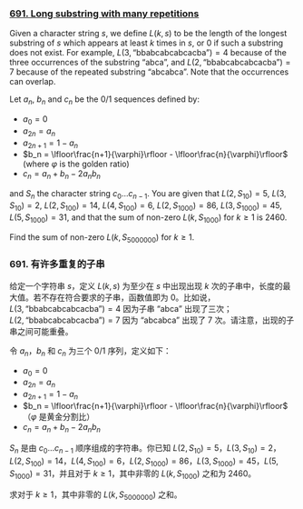 ### [691. Long substring with many repetitions](https://projecteuler.net/problem=691)

Given a character string $s$, we define $L(k,s)$ to be the length of the longest substring of $s$ which appears at least $k$ times in $s$, or $0$ if such a substring does not exist. For example, $L(3,\text{“bbabcabcabcacba”})=4$ because of the three occurrences of the substring $\text{“abca”}$, and $L(2,\text{“bbabcabcabcacba”})=7$ because of the repeated substring $\text{“abcabca”}$. Note that the occurrences can overlap.

Let $a_n$, $b_n$ and $c_n$ be the $0/1$ sequences defined by:

- $a_0 = 0$
- $a_{2n} = a_{n}$
- $a_{2n+1} = 1-a_{n}$
- $b_n = \lfloor\frac{n+1}{\varphi}\rfloor - \lfloor\frac{n}{\varphi}\rfloor$ (where $\varphi$ is the golden ratio)
- $c_n = a_n + b_n - 2a_nb_n$

and $S_n$ the character string $c_0\ldots c_{n-1}$. You are given that $L(2,S_{10})=5$, $L(3,S_{10})=2$, $L(2,S_{100})=14$, $L(4,S_{100})=6$, $L(2,S_{1000})=86$, $L(3,S_{1000}) = 45$, $L(5,S_{1000}) = 31$, and that the sum of non-zero $L(k,S_{1000})$ for $k\ge 1$ is $2460$.

Find the sum of non-zero $L(k,S_{5000000})$ for $k\ge 1$.

### 691. 有许多重复的子串

给定一个字符串 $s$，定义 $L(k,s)$ 为至少在 $s$ 中出现出现 $k$ 次的子串中，长度的最大值。若不存在符合要求的子串，函数值即为 $0$。比如说，$L(3,\text{“bbabcabcabcacba”})=4$ 因为子串 $\text{“abca”}$ 出现了三次；$L(2,\text{“bbabcabcabcacba”})=7$ 因为 $\text{“abcabca”}$ 出现了 7 次。请注意，出现的子串之间可能重叠。

令 $a_n$，$b_n$ 和 $c_n$ 为三个 $0/1$ 序列，定义如下： 

- $a_0 = 0$
- $a_{2n} = a_{n}$
- $a_{2n+1} = 1-a_{n}$
- $b_n = \lfloor\frac{n+1}{\varphi}\rfloor - \lfloor\frac{n}{\varphi}\rfloor$（$\varphi$ 是黄金分割比）
- $c_n = a_n + b_n - 2a_nb_n$

$S_n$ 是由 $c_0\ldots c_{n-1}$ 顺序组成的字符串。你已知 $L(2,S_{10})=5$，$L(3,S_{10})=2$，$L(2,S_{100})=14$，$L(4,S_{100})=6$，$L(2,S_{1000})=86$，$L(3,S_{1000}) = 45$，$L(5,S_{1000}) = 31$，并且对于 $k\ge 1$，其中非零的 $L(k,S_{1000})$ 之和为 $2460$。

求对于 $k\ge 1$，其中非零的 $L(k,S_{5000000})$ 之和。
